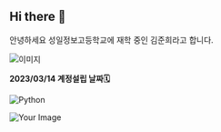 ## Hi there 👋

안녕하세요 성일정보고등학교에 재학 중인 김준희라고 합니다.<br>
<!-- http://127.0.0.1:5500/opening.html - 진행중🛠️ -->
![이미지](https://images.unsplash.com/photo-1724963608433-d5a85cb961c2?w=500&auto=format&fit=crop&q=60&ixlib=rb-4.0.3&ixid=M3wxMjA3fDB8MHxmZWF0dXJlZC1waG90b3MtZmVlZHwzNTZ8fHxlbnwwfHx8fHw%3D)
[]()

**2023/03/14 계정설립 날짜🗓️**

![Python](https://img.shields.io/badge/Python-3776AB?style=for-the-badge&logo=python&logoColor=white)

<div class="blur-hover">
  <img src="your-image.jpg" alt="Your Image">
</div>
<style>
.blur-hover {
  overflow: hidden;
}

.blur-hover img {
  transition: filter 0.3s ease-in-out;
}

.blur-hover:hover img {
  filter: blur(5px);
}
<style>
<img src="https://media.giphy.com/media/26tn33aiTi1jkl6H6/giphy.gif" width="300px">


<!--
**junhee23314/junhee23314** is a ✨ _special_ ✨ repository because its `README
.md` (this file) appears on your GitHub profile.

Here are some ideas to get you star
ted:

- 🔭 I’m currently working on ...
- 🌱 I’m currently learning ...
- 👯 I’m looking to collaborate on ...
- 🤔 I’m looking for help with ...
- 💬 Ask me about ...
- 📫 How to reach me: ...
- 😄 Pronouns: ...
- ⚡ Fun fact: ...
-->
